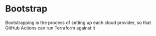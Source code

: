 # Bootstrap

Bootstrapping is the process of setting up each cloud provider, so that GitHub Actions can run Terraform against it
